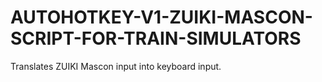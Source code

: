 # AUTOHOTKEY-V1-ZUIKI-MASCON-SCRIPT-FOR-TRAIN-SIMULATORS
Translates ZUIKI Mascon input into keyboard input.
